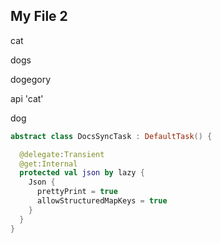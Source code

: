 ## My File 2

<!---docusync cats-to-dogs,dogs-to-cats-->

cat

dogs

dogegory

api 'cat'

dog

<!---/docusync-->

<!---docusync code-->

```kotlin
abstract class DocsSyncTask : DefaultTask() {

  @delegate:Transient
  @get:Internal
  protected val json by lazy {
    Json {
      prettyPrint = true
      allowStructuredMapKeys = true
    }
  }
}
```

<!---/docusync-->
